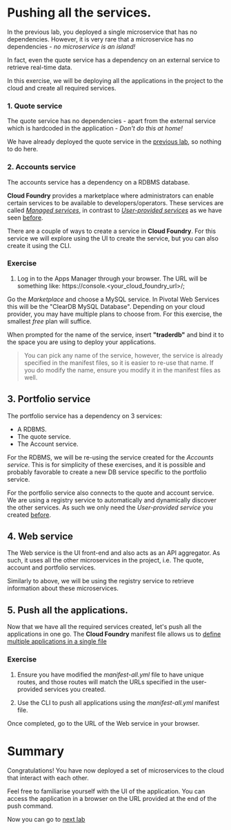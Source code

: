 # Pushing all the services.

In the previous lab, you deployed a single microservice that has no dependencies. However, it is very rare that a microservice has no dependencies - *no microservice is an island!*

In fact, even the quote service has a dependency on an external service to retrieve real-time data.

In this exercise, we will be deploying all the applications in the project to the cloud and create all required services.

### 1. Quote service
The quote service has no dependencies - apart from the external service which is hardcoded in the application - *Don't do this at home!*

We have already deployed the quote service in the [previous lab](lab_pushquote.md), so nothing to do here.

### 2. Accounts service
The accounts service has a dependency on a RDBMS database.

**Cloud Foundry** provides a marketplace where administrators can enable certain services to be available to developers/operators. These services are called [*Managed services*](http://docs.pivotal.io/pivotalcf/devguide/services/#managed-services), in contrast to [*User-provided services*](http://docs.pivotal.io/pivotalcf/devguide/services/#user-provided-services) as we have seen [before](lab_userprovided.md).

There are a couple of ways to create a service in **Cloud Foundry**. For this service we will explore using the UI to create the service, but you can also create it using the CLI.

### Exercise

1. Log in to the Apps Manager through your browser. The URL will be something like: https://console.<your_cloud_foundry_url>/;

Go the *Marketplace* and choose a MySQL service. In Pivotal Web Services this will be the "ClearDB MySQL Database". Depending on your cloud provider, you may have multiple plans to choose from. For this exercise, the smallest *free* plan will suffice.

When prompted for the name of the service, insert **"traderdb"** and bind it to the space you are using to deploy your applications.

> You can pick any name of the service, however, the service is already specified in the manifest files, so it is easier to re-use that name. If you do modify the name, ensure you modify it in the manifest files as well.

## 3. Portfolio service

The portfolio service has a dependency on 3 services:

- A RDBMS.
- The quote service.
- The Account service.

For the RDBMS, we will be re-using the service created for the *Accounts service*. This is for simplicity of these exercises, and it is possible and probably favorable to create a new DB service specific to the portfolio service.

For the portfolio service also connects to the quote and account service. We are using a registry service to automatically and dynamically discover the other services. As such we only need the *User-provided service* you created [before](lab_userprovided.md).

## 4. Web service
The Web service is the UI front-end and also acts as an API aggregator. As such, it uses all the other microservices in the project, i.e. The quote, account and portfolio services.

Similarly to above, we will be using the registry service to retrieve information about these microservices.


## 5. Push all the applications.

Now that we have all the required services created, let's push all the applications in one go. The **Cloud Foundry** manifest file allows us to [define multiple applications in a single file](http://docs.pivotal.io/pivotalcf/devguide/deploy-apps/manifest.html#multi-apps)

### Exercise
1. Ensure you have modified the *manifest-all.yml* file to have unique routes, and those routes will match the URLs specified in the user-provided services you created.

2. Use the CLI to push all applications using the *manifest-all.yml* manifest file.

Once completed, go to the URL of the Web service in your browser.

# Summary
Congratulations! You have now deployed a set of microservices to the cloud that interact with each other.

Feel free to familiarise yourself with the UI of the application. You can access the application in a browser on the URL provided at the end of the push command.

Now you can go to [next lab](lab_scale.md)
